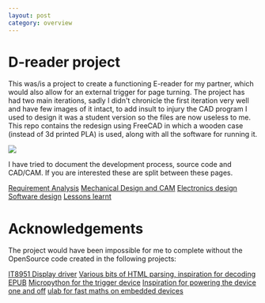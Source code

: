 ```yaml
---
layout: post
category: overview
---
```


# D-reader project

This was/is a project to create a functioning E-reader for my partner, which would also allow for an external trigger for page turning. The project has had two main iterations, sadly I didn't chronicle the first iteration very well and have few images of it intact, to add insult to injury the CAD program I used to design it was a student version so the files are now useless to me. This repo contains the redesign using FreeCAD in which a wooden case (instead of 3d printed PLA) is used, along with all the software for running it. 

![](../_images/image%20(4).jpg)

I have tried to document the development process, source code and CAD/CAM. If you are interested these are split between these pages.

[Requirement Analysis](requirement_analysis.md)
[Mechanical Design and CAM](mechanical.md)
[Electronics design](electronics.md)
[Software design](software.md)
[Lessons learnt](lessons.md)

# Acknowledgements

The project would have been impossible for me to complete without the OpenSource code created in the following projects:

[IT8951 Display driver](https://github.com/GregDMeyer/IT8951)
[Various bits of HTML parsing, inspiration for decoding EPUB](https://github.com/wustho/epr)
[Micropython for the trigger device](https://micropython.org/)
[Inspiration for powering the device one and off](https://github.com/NeonHorizon/lipopi)
[ulab for fast maths on embedded devices](https://github.com/v923z/micropython-ulab)